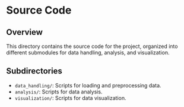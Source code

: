 # Source Code

## Overview
This directory contains the source code for the project, organized into different submodules for data handling, analysis, and visualization.

## Subdirectories
- `data_handling/`: Scripts for loading and preprocessing data.
- `analysis/`: Scripts for data analysis.
- `visualization/`: Scripts for data visualization.
